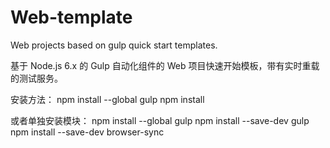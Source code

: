 # Web-template
Web projects based on gulp quick start templates.

基于 Node.js 6.x 的 Gulp 自动化组件的 Web 项目快速开始模板，带有实时重载的测试服务。

安装方法：
npm install --global gulp
npm install

或者单独安装模块：
npm install --global gulp
npm install --save-dev gulp
npm install --save-dev browser-sync
